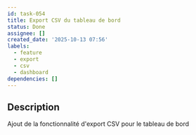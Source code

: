 ```yaml
---
id: task-054
title: Export CSV du tableau de bord
status: Done
assignee: []
created_date: '2025-10-13 07:56'
labels:
  - feature
  - export
  - csv
  - dashboard
dependencies: []
---
```


## Description

<!-- SECTION:DESCRIPTION:BEGIN -->
Ajout de la fonctionnalité d'export CSV pour le tableau de bord
<!-- SECTION:DESCRIPTION:END -->
